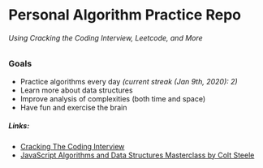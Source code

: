 # Personal Algorithm Practice Repo

###### Using Cracking the Coding Interview, Leetcode, and More

### Goals

- Practice algorithms every day _(current streak (Jan 9th, 2020): 2)_
- Learn more about data structures
- Improve analysis of complexities (both time and space)
- Have fun and exercise the brain

##### Links:

- [Cracking The Coding Interview](https://github.com/zhagm/Algorithms/tree/master/Cracking-The-Coding-Interview)
- [JavaScript Algorithms and Data Structures Masterclass by Colt Steele](https://www.udemy.com/course/js-algorithms-and-data-structures-masterclass)

